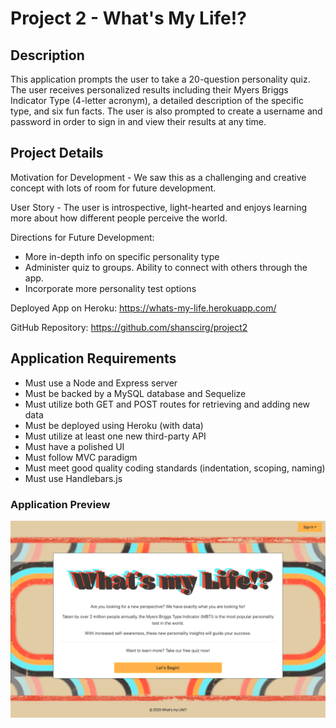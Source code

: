 # Project 2 - What's My Life!?

## Description
This application prompts the user to take a 20-question personality quiz. The user receives personalized results including their Myers Briggs Indicator Type (4-letter acronym), a detailed description of the specific type, and six fun facts. The user is also prompted to create a username and password in order to sign in and view their results at any time.

## Project Details
Motivation for Development - We saw this as a challenging and creative concept with lots of room for future development. 

User Story - The user is introspective, light-hearted and enjoys learning more about how different people perceive the  world.

Directions for Future Development:
* More in-depth info on specific personality type
* Administer quiz to groups. Ability to connect with others through the app.
* Incorporate more personality test options

Deployed App on Heroku: https://whats-my-life.herokuapp.com/

GitHub Repository: https://github.com/shanscirg/project2

## Application Requirements
* Must use a Node and Express server
* Must be backed by a MySQL database and Sequelize
* Must utilize both GET and POST routes for retrieving and adding new data
* Must be deployed using Heroku (with data)
* Must utilize at least one new third-party API
* Must have a polished UI
* Must follow MVC paradigm
* Must meet good quality coding standards (indentation, scoping, naming)
* Must use Handlebars.js

### Application Preview
![](/public/assets/img/landingPage.png)
